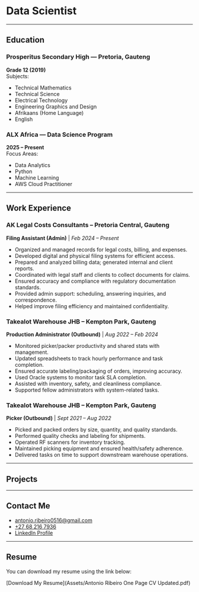# Data Scientist

---

## Education

### Prosperitus Secondary High — Pretoria, Gauteng  
**Grade 12 (2019)**  
Subjects:  
- Technical Mathematics  
- Technical Science  
- Electrical Technology  
- Engineering Graphics and Design  
- Afrikaans (Home Language)  
- English

### ALX Africa — Data Science Program  
**2025 – Present**  
Focus Areas:  
- Data Analytics  
- Python  
- Machine Learning  
- AWS Cloud Practitioner  

---

## Work Experience

### AK Legal Costs Consultants – Pretoria Central, Gauteng  
**Filing Assistant (Admin)** | *Feb 2024 – Present*  
- Organized and managed records for legal costs, billing, and expenses.  
- Developed digital and physical filing systems for efficient access.  
- Prepared and analyzed billing data; generated internal and client reports.  
- Coordinated with legal staff and clients to collect documents for claims.  
- Ensured accuracy and compliance with regulatory documentation standards.  
- Provided admin support: scheduling, answering inquiries, and correspondence.  
- Helped improve filing efficiency and maintained confidentiality.

### Takealot Warehouse JHB – Kempton Park, Gauteng  
**Production Administrator (Outbound)** | *Aug 2022 – Feb 2024*  
- Monitored picker/packer productivity and shared stats with management.  
- Updated spreadsheets to track hourly performance and task completion.  
- Ensured accurate labeling/packaging of orders, improving accuracy.  
- Used Oracle systems to monitor task SLA completion.  
- Assisted with inventory, safety, and cleanliness compliance.  
- Supported fellow administrators with system-related tasks.

### Takealot Warehouse JHB – Kempton Park, Gauteng  
**Picker (Outbound)** | *Sept 2021 – Aug 2022*  
- Picked and packed orders by size, quantity, and quality standards.  
- Performed quality checks and labeling for shipments.  
- Operated RF scanners for inventory tracking.  
- Maintained picking equipment and ensured health/safety adherence.  
- Delivered tasks on time to support downstream warehouse operations.

---

## Projects

---

## Contact Me

- [antonio.ribeiro0516@gmail.com](mailto:antonio.ribeiro0516@gmail.com)  
- [+27 68 216 7936](tel:+27682167936)  
- [LinkedIn Profile](https://www.linkedin.com/in/antonio-ribeiro-b212382a6/)

---

## Resume

You can download my resume using the link below:

[Download My Resume](Assets/Antonio Ribeiro One Page CV Updated.pdf)

